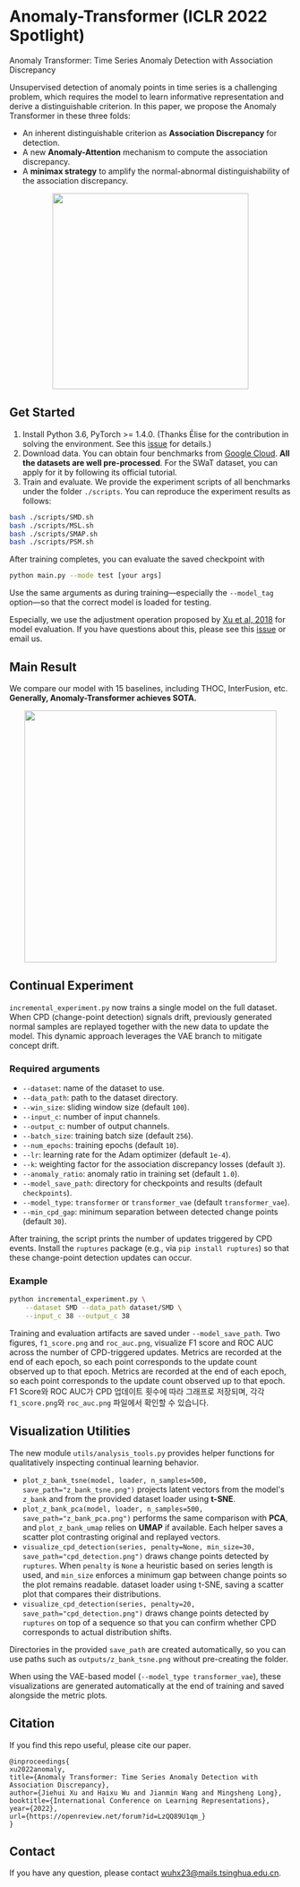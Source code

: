 # Anomaly-Transformer (ICLR 2022 Spotlight)
Anomaly Transformer: Time Series Anomaly Detection with Association Discrepancy

Unsupervised detection of anomaly points in time series is a challenging problem, which requires the model to learn informative representation and derive a distinguishable criterion. In this paper, we propose the Anomaly Transformer in these three folds:

- An inherent distinguishable criterion as **Association Discrepancy** for detection.
- A new **Anomaly-Attention** mechanism to compute the association discrepancy.
- A **minimax strategy** to amplify the normal-abnormal distinguishability of the association discrepancy.

<p align="center">
<img src=".\pics\structure.png" height = "350" alt="" align=center />
</p>

## Get Started

1. Install Python 3.6, PyTorch >= 1.4.0. 
(Thanks Élise for the contribution in solving the environment. See this [issue](https://github.com/thuml/Anomaly-Transformer/issues/11) for details.)
2. Download data. You can obtain four benchmarks from [Google Cloud](https://drive.google.com/drive/folders/1gisthCoE-RrKJ0j3KPV7xiibhHWT9qRm?usp=sharing). **All the datasets are well pre-processed**. For the SWaT dataset, you can apply for it by following its official tutorial.
3. Train and evaluate. We provide the experiment scripts of all benchmarks under the folder `./scripts`. You can reproduce the experiment results as follows:
```bash
bash ./scripts/SMD.sh
bash ./scripts/MSL.sh
bash ./scripts/SMAP.sh
bash ./scripts/PSM.sh
```

After training completes, you can evaluate the saved checkpoint with
```bash
python main.py --mode test [your args]
```
Use the same arguments as during training&mdash;especially the `--model_tag`
option&mdash;so that the correct model is loaded for testing.

Especially, we use the adjustment operation proposed by [Xu et al, 2018](https://arxiv.org/pdf/1802.03903.pdf) for model evaluation. If you have questions about this, please see this [issue](https://github.com/thuml/Anomaly-Transformer/issues/14) or email us.

## Main Result

We compare our model with 15 baselines, including THOC, InterFusion, etc. **Generally,  Anomaly-Transformer achieves SOTA.**

<p align="center">
<img src=".\pics\result.png" height = "450" alt="" align=center />
</p>

## Continual Experiment

`incremental_experiment.py` now trains a single model on the full dataset. When
CPD (change-point detection) signals drift, previously generated normal samples
are replayed together with the new data to update the model. This dynamic
approach leverages the VAE branch to mitigate concept drift.

### Required arguments

- `--dataset`: name of the dataset to use.
- `--data_path`: path to the dataset directory.
- `--win_size`: sliding window size (default `100`).
- `--input_c`: number of input channels.
- `--output_c`: number of output channels.
- `--batch_size`: training batch size (default `256`).
- `--num_epochs`: training epochs (default `10`).
- `--lr`: learning rate for the Adam optimizer (default `1e-4`).
- `--k`: weighting factor for the association discrepancy losses (default `3`).
- `--anomaly_ratio`: anomaly ratio in training set (default `1.0`).
- `--model_save_path`: directory for checkpoints and results (default
  `checkpoints`).
- `--model_type`: `transformer` or `transformer_vae` (default
  `transformer_vae`).
- `--min_cpd_gap`: minimum separation between detected change points (default
  `30`).

After training, the script prints the number of updates triggered by CPD events.
Install the `ruptures` package (e.g., via `pip install ruptures`) so that these
change-point detection updates can occur.

### Example

```bash
python incremental_experiment.py \
    --dataset SMD --data_path dataset/SMD \
    --input_c 38 --output_c 38
```

Training and evaluation artifacts are saved under `--model_save_path`.
Two figures, `f1_score.png` and `roc_auc.png`, visualize F1 score and ROC AUC
across the number of CPD-triggered updates. Metrics are recorded at the end of
each epoch, so each point corresponds to the update count observed up to that
epoch.
Metrics are recorded at the end of each epoch, so each point corresponds to the
update count observed up to that epoch.
F1 Score와 ROC AUC가 CPD 업데이트 횟수에 따라 그래프로 저장되며,
각각 `f1_score.png`와 `roc_auc.png` 파일에서 확인할 수 있습니다.

## Visualization Utilities

The new module `utils/analysis_tools.py` provides helper functions for
qualitatively inspecting continual learning behavior.

- `plot_z_bank_tsne(model, loader, n_samples=500, save_path="z_bank_tsne.png")`
  projects latent vectors from the model's `z_bank` and from the provided
  dataset loader using **t-SNE**.
- `plot_z_bank_pca(model, loader, n_samples=500, save_path="z_bank_pca.png")`
  performs the same comparison with **PCA**, and `plot_z_bank_umap` relies on
  **UMAP** if available. Each helper saves a scatter plot contrasting original
  and replayed vectors.
- `visualize_cpd_detection(series, penalty=None, min_size=30, save_path="cpd_detection.png")`
  draws change points detected by `ruptures`. When `penalty` is ``None`` a
  heuristic based on series length is used, and `min_size` enforces a minimum
  gap between change points so the plot remains readable.
  dataset loader using t-SNE, saving a scatter plot that compares their
  distributions.
- `visualize_cpd_detection(series, penalty=20, save_path="cpd_detection.png")`
  draws change points detected by `ruptures` on top of a sequence so that you
  can confirm whether CPD corresponds to actual distribution shifts.

Directories in the provided `save_path` are created automatically, so you can
use paths such as `outputs/z_bank_tsne.png` without pre-creating the folder.

When using the VAE-based model (`--model_type transformer_vae`), these
visualizations are generated automatically at the end of training and saved
alongside the metric plots.


## Citation
If you find this repo useful, please cite our paper.

```
@inproceedings{
xu2022anomaly,
title={Anomaly Transformer: Time Series Anomaly Detection with Association Discrepancy},
author={Jiehui Xu and Haixu Wu and Jianmin Wang and Mingsheng Long},
booktitle={International Conference on Learning Representations},
year={2022},
url={https://openreview.net/forum?id=LzQQ89U1qm_}
}
```

## Contact
If you have any question, please contact wuhx23@mails.tsinghua.edu.cn.
